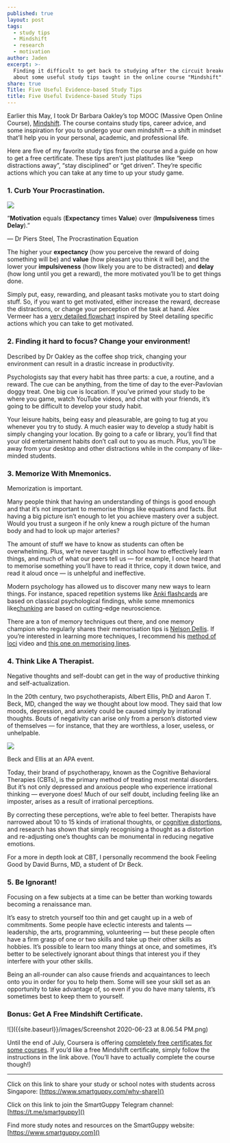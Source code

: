 ```yaml
---
published: true
layout: post
tags:
  - study tips
  - Mindshift
  - research
  - motivation
author: Jaden
excerpt: >-
  Finding it difficult to get back to studying after the circuit breaker? Learn
  about some useful study tips taught in the online course "Mindshift". 
share: true
Title: Five Useful Evidence-based Study Tips
title: Five Useful Evidence-based Study Tips
---
```


Earlier this May, I took Dr Barbara Oakley’s top MOOC (Massive Open Online Course), [Mindshift](https://www.classcentral.com/course/mindshift-8289). The course contains study tips, career advice, and some inspiration for you to undergo your own mindshift — a shift in mindset that’ll help you in your personal, academic, and professional life.

Here are five of my favorite study tips from the course and a guide on how to get a free certificate. These tips aren’t just platitudes like “keep distractions away”, “stay disciplined” or “get driven”. They’re specific actions which you can take at any time to up your study game.

### 1. Curb Your Procrastination.

![]({{site.baseurl}}/images/howtogetmotivated-1920x1080.png)

“**Motivation** equals (**Expectancy** times **Value**) over (**Impulsiveness** times **Delay**).”

— Dr Piers Steel, The Procrastination Equation

The higher your **expectancy** (how you perceive the reward of doing something will be) and **value** (how pleasant you think it will be), and the lower your **impulsiveness** (how likely you are to be distracted) and **delay** (how long until you get a reward), the more motivated you’ll be to get things done.

Simply put, easy, rewarding, and pleasant tasks motivate you to start doing stuff. So, if you want to get motivated, either increase the reward, decrease the distractions, or change your perception of the task at hand. Alex Vermeer has a [very detailed flowchart](https://alexvermeer.com/getmotivated/) inspired by Steel detailing specific actions which you can take to get motivated.

### 2. Finding it hard to focus? Change your environment!

Described by Dr Oakley as the coffee shop trick, changing your environment can result in a drastic increase in productivity.

Psychologists say that every habit has three parts: a cue, a routine, and a reward. The cue can be anything, from the time of day to the ever-Pavlovian doggy treat. One big cue is location. If you’ve primed your study to be where you game, watch YouTube videos, and chat with your friends, it’s going to be difficult to develop your study habit. 

Your leisure habits, being easy and pleasurable, are going to tug at you whenever you try to study. A much easier way to develop a study habit is simply changing your location. By going to a cafe or library, you’ll find that your old entertainment habits don’t call out to you as much. Plus, you’ll be away from your desktop and other distractions while in the company of like-minded students. 

### 3. Memorize With Mnemonics.

Memorization is important.

Many people think that having an understanding of things is good enough and that it’s not important to memorise things like equations and facts. But having a big picture isn’t enough to let you achieve mastery over a subject. Would you trust a surgeon if he only knew a rough picture of the human body and had to look up major arteries?

The amount of stuff we have to know as students can often be overwhelming. Plus, we’re never taught in school how to effectively learn things, and much of what our peers tell us — for example, I once heard that to memorise something you’ll have to read it thrice, copy it down twice, and read it aloud once — is unhelpful and ineffective.

Modern psychology has allowed us to discover many new ways to learn things. For instance, spaced repetition systems like [Anki flashcards](https://apps.ankiweb.net/) are based on classical psychological findings, while some mnemonics like[chunking](https://www.verywellmind.com/chunking-how-can-this-technique-improve-your-memory-2794969) are based on cutting-edge neuroscience.

There are a ton of memory techniques out there, and one memory champion who regularly shares their memorisation tips is [Nelson Dellis](https://www.youtube.com/user/punknellis14). If you’re interested in learning more techniques, I recommend his [method of loci](https://www.youtube.com/watch?v=k8k_rNTDjJM) video and [this one on memorising lines](https://www.youtube.com/watch?v=k8k_rNTDjJM).

### 4. Think Like A Therapist.

Negative thoughts and self-doubt can get in the way of productive thinking and self-actualization.

In the 20th century, two psychotherapists, Albert Ellis, PhD and Aaron T. Beck, MD, changed the way we thought about low mood. They said that low moods, depression, and anxiety could be caused simply by irrational thoughts. Bouts of negativity can arise only from a person’s distorted view of themselves — for instance, that they are worthless, a loser, useless, or unhelpable.

![]({{site.baseurl}}/images/unnamed.jpg)

Beck and Ellis at an APA event.

Today, their brand of psychotherapy, known as the Cognitive Behavioral Therapies (CBTs), is the primary method of treating most mental disorders. But it’s not only depressed and anxious people who experience irrational thinking — everyone does! Much of our self doubt, including feeling like an imposter, arises as a result of irrational perceptions.

By correcting these perceptions, we’re able to feel better. Therapists have narrowed about 10 to 15 kinds of irrational thoughts, or [cognitive distortions](https://psychcentral.com/lib/15-common-cognitive-distortions/), and research has shown that simply recognising a thought as a distortion and re-adjusting one’s thoughts can be monumental in reducing negative emotions.

For a more in depth look at CBT, I personally recommend the book Feeling Good by David Burns, MD, a student of Dr Beck.

### 5. Be Ignorant!

Focusing on a few subjects at a time can be better than working towards becoming a renaissance man.

It’s easy to stretch yourself too thin and get caught up in a web of commitments. Some people have eclectic interests and talents — leadership, the arts, programming, volunteering — but these people often have a firm grasp of one or two skills and take up their other skills as hobbies. It’s possible to learn too many things at once, and sometimes, it’s better to be selectively ignorant about things that interest you if they interfere with your other skills.

Being an all-rounder can also cause friends and acquaintances to leech onto you in order for you to help them. Some will see your skill set as an opportunity to take advantage of, so even if you do have many talents, it’s sometimes best to keep them to yourself.

### Bonus: Get A Free Mindshift Certificate.

![]({{site.baseurl}}/images/Screenshot 2020-06-23 at 8.06.54 PM.png)

Until the end of July, Coursera is offering [completely free certificates for some courses](https://www.classcentral.com/report/coursera-free-certificate-covid-19/). If you’d like a free Mindshift certificate, simply follow the instructions in the link above. (You’ll have to actually complete the course though!)

--------------------------------

Click on this link to share your study or school notes with students across Singapore: [https://www.smartguppy.com/why-share]()

Click on this link to join the SmartGuppy Telegram channel: [https://t.me/smartguppy]()

Find more study notes and resources on the SmartGuppy website: [https://www.smartguppy.com]()
